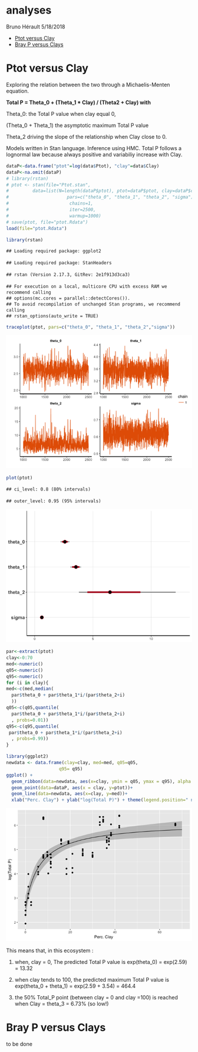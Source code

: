analyses
================
Bruno Hérault
5/18/2018

-   [Ptot versus Clay](#ptot-versus-clay)
-   [Bray P versus Clays](#bray-p-versus-clays)

Ptot versus Clay
================

Exploring the relation between the two through a Michaelis-Menten equation.

**Total P = Theta\_0 + (Theta\_1 \* Clay) / (Theta2 + Clay) with**

Theta\_0: the Total P value when clay equal 0,

(Theta\_0 + Theta\_1) the asymptotic maximum Total P value

Theta\_2 driving the slope of the relationship when Clay close to 0.

Models written in Stan language. Inference using HMC. Total P follows a lognormal law because always positive and variabiliy increase with Clay.

``` r
dataP<-data.frame("ptot"=log(data$Ptot), "clay"=data$Clay)
dataP<-na.omit(dataP)
# library(rstan)
# ptot <- stan(file="Ptot.stan", 
#         data=list(N=length(dataP$ptot), ptot=dataP$ptot, clay=dataP$clay), 
#                      pars=c("theta_0", "theta_1", "theta_2", "sigma"), 
#                       chains=1, 
#                       iter=2500, 
#                       warmup=1000)
# save(ptot, file="ptot.Rdata")
load(file="ptot.Rdata")
```

``` r
library(rstan)
```

    ## Loading required package: ggplot2

    ## Loading required package: StanHeaders

    ## rstan (Version 2.17.3, GitRev: 2e1f913d3ca3)

    ## For execution on a local, multicore CPU with excess RAM we recommend calling
    ## options(mc.cores = parallel::detectCores()).
    ## To avoid recompilation of unchanged Stan programs, we recommend calling
    ## rstan_options(auto_write = TRUE)

``` r
traceplot(ptot, pars=c("theta_0", "theta_1", "theta_2","sigma"))
```

![](analyses_files/figure-markdown_github/Ptot%20diag-1.png)

``` r
plot(ptot)
```

    ## ci_level: 0.8 (80% intervals)

    ## outer_level: 0.95 (95% intervals)

![](analyses_files/figure-markdown_github/Ptot%20diag-2.png)

``` r
par<-extract(ptot)
clay<-0:70
med<-numeric()
q05<-numeric()
q95<-numeric()
for (i in clay){
med<-c(med,median(
  par$theta_0 + par$theta_1*i/(par$theta_2+i)
  ))
q05<-c(q05,quantile(
  par$theta_0 + par$theta_1*i/(par$theta_2+i)
  , probs=0.01))
q95<-c(q95,quantile(
 par$theta_0 + par$theta_1*i/(par$theta_2+i)
  , probs=0.99))
}
```

``` r
library(ggplot2)
newdata <- data.frame(clay=clay, med=med, q05=q05,
                    q95= q95)
ggplot() +
  geom_ribbon(data=newdata, aes(x=clay, ymin = q05, ymax = q95), alpha = .25)+
  geom_point(data=dataP, aes(x = clay, y=ptot))+
  geom_line(data=newdata, aes(x=clay, y=med))+
  xlab("Perc. Clay") + ylab("log(Total P)") + theme(legend.position=" none")
```

![](analyses_files/figure-markdown_github/Ptot%20fig-1.png)

This means that, in this ecosystem :

1.  when, clay = 0, The predicted Total P value is exp(theta\_0) = exp(2.59) = 13.32

2.  when clay tends to 100, the predicted maximum Total P value is exp(theta\_0 + theta\_1) = exp(2.59 + 3.54) = 464.4

3.  the 50% Total\_P point (between clay = 0 and clay =100) is reached when Clay = theta\_3 = 6.73% (so low!)

Bray P versus Clays
===================

to be done
